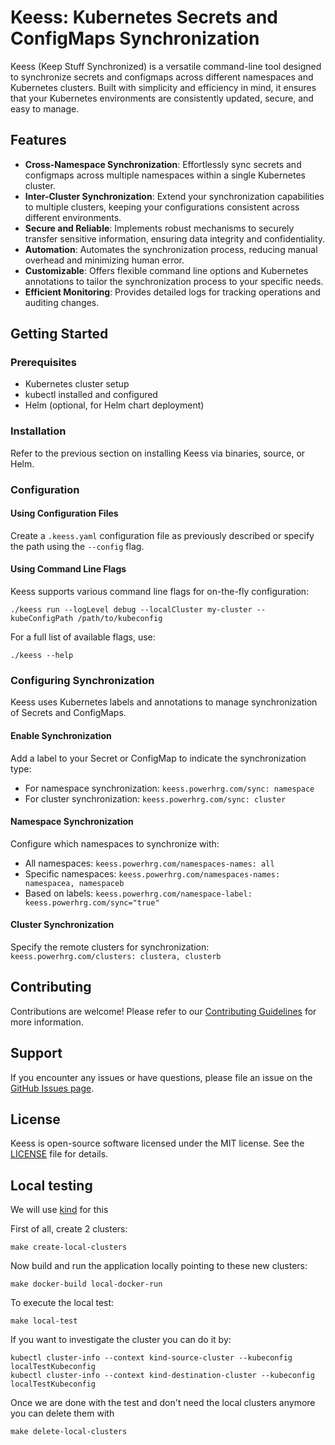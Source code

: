 
# Keess: Kubernetes Secrets and ConfigMaps Synchronization

Keess (Keep Stuff Synchronized) is a versatile command-line tool designed to synchronize secrets and configmaps across different namespaces and Kubernetes clusters. Built with simplicity and efficiency in mind, it ensures that your Kubernetes environments are consistently updated, secure, and easy to manage.

## Features

- **Cross-Namespace Synchronization**: Effortlessly sync secrets and configmaps across multiple namespaces within a single Kubernetes cluster.
- **Inter-Cluster Synchronization**: Extend your synchronization capabilities to multiple clusters, keeping your configurations consistent across different environments.
- **Secure and Reliable**: Implements robust mechanisms to securely transfer sensitive information, ensuring data integrity and confidentiality.
- **Automation**: Automates the synchronization process, reducing manual overhead and minimizing human error.
- **Customizable**: Offers flexible command line options and Kubernetes annotations to tailor the synchronization process to your specific needs.
- **Efficient Monitoring**: Provides detailed logs for tracking operations and auditing changes.

## Getting Started

### Prerequisites

- Kubernetes cluster setup
- kubectl installed and configured
- Helm (optional, for Helm chart deployment)

### Installation

Refer to the previous section on installing Keess via binaries, source, or Helm.

### Configuration

#### Using Configuration Files

Create a `.keess.yaml` configuration file as previously described or specify the path using the `--config` flag.

#### Using Command Line Flags

Keess supports various command line flags for on-the-fly configuration:

```shell
./keess run --logLevel debug --localCluster my-cluster --kubeConfigPath /path/to/kubeconfig
```

For a full list of available flags, use:

```shell
./keess --help
```

### Configuring Synchronization

Keess uses Kubernetes labels and annotations to manage synchronization of Secrets and ConfigMaps.

#### Enable Synchronization

Add a label to your Secret or ConfigMap to indicate the synchronization type:

- For namespace synchronization: `keess.powerhrg.com/sync: namespace`
- For cluster synchronization: `keess.powerhrg.com/sync: cluster`

#### Namespace Synchronization

Configure which namespaces to synchronize with:

- All namespaces: `keess.powerhrg.com/namespaces-names: all`
- Specific namespaces: `keess.powerhrg.com/namespaces-names: namespacea, namespaceb`
- Based on labels: `keess.powerhrg.com/namespace-label: keess.powerhrg.com/sync="true"`

#### Cluster Synchronization

Specify the remote clusters for synchronization: `keess.powerhrg.com/clusters: clustera, clusterb`

## Contributing

Contributions are welcome! Please refer to our [Contributing Guidelines](CONTRIBUTING.md) for more information.

## Support

If you encounter any issues or have questions, please file an issue on the [GitHub Issues page](https://github.com/your-repo/keess/issues).

## License

Keess is open-source software licensed under the MIT license. See the [LICENSE](LICENSE) file for details.

## Local testing
We will use [kind](https://kind.sigs.k8s.io/) for this

First of all, create 2 clusters:
```
make create-local-clusters
```

Now build and run the application locally pointing to these new clusters:
```
make docker-build local-docker-run
```

To execute the local test:
```
make local-test
```

If you want to investigate the cluster you can do it by:
```
kubectl cluster-info --context kind-source-cluster --kubeconfig localTestKubeconfig
kubectl cluster-info --context kind-destination-cluster --kubeconfig localTestKubeconfig
```

Once we are done with the test and don't need the local clusters anymore you can delete them with
```
make delete-local-clusters
```
